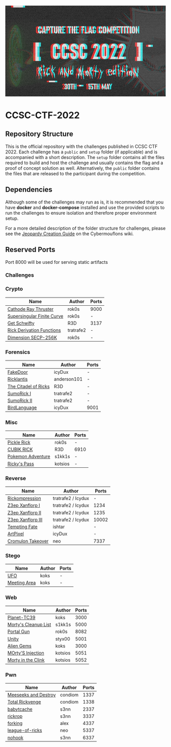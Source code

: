 ![CCSC CTF 2021](_assets/banner.png)

# CCSC-CTF-2022

## Repository Structure

This is the official repository with the challenges published in CCSC CTF 2022. Each challenge has a `public` and `setup` folder (if applicable) and is accompanied with a short description. The `setup` folder contains all the files required to build and host the challenge and usually contains the flag and a proof of concept solution as well. Alternatively, the `public` folder contains the files that are released to the participant during the competition.

## Dependencies

Although some of the challenges may run as is, it is recommended that you have **docker** and **docker-compose** installed and use the provided scripts to run the challenges to ensure isolation and therefore proper environment setup.

For a more detailed description of the folder structure for challenges, please see the [Jeopardy Creation Guide](https://www.notion.so/Jeopardy-CTF-Challenge-Creation-770b62e8556442a3826cb6593d6affa4) on the Cybermouflons wiki.

## Reserved Ports

Port 8000 will be used for serving static artifacts

### Challenges

### Crypto

| Name                                                             | Author    | Ports |
| ---------------------------------------------------------------- | --------- | ----- |
| [Cathode Ray Thruster](crypto/cathode-ray-thruster)              | rok0s     | 9000  |
| [Supersingular Finite Curve](crypto/supersingular-finite-curve/) | rok0s     | -     |
| [Get Schwifty](crypto/get_schwifty)                              | R3D       | 3137  |
| [Rick Derivation Functions](crypto/Rick_Derivation_Functions)    | tratrafe2 | -     |
| [Dimension SECP-256K](crypto/dimension-secp-256k/)               | rok0s     | -     |

### Forensics

| Name                                                   | Author      | Ports |
| ------------------------------------------------------ | ----------- | ----- |
| [FakeDoor](forensics/FakeDoor/)                        | icyDux      | -     |
| [Ricklantis](forensics/ricklantis/)                    | anderson101 | -     |
| [The Citadel of Ricks](forensics/the_citadel_of_ricks) | R3D         | -     |
| [SumoRick I](forensics/SumoRick_I)                     | tratrafe2   | -     |
| [SumoRick II](forensics/SumoRick_II)                   | tratrafe2   | -     |
| [BirdLanguage](forensics/BirdLanguage)                 | icyDux      | 9001  |


### Misc

| Name                                        | Author  | Ports |
| ------------------------------------------- | ------- | ----- |
| [Pickle Rick](misc/pickle-rick)             | rok0s   | -     |
| [CUBIK RICK](misc/CUBIK_RICK)               | R3D     | 6910  |
| [Pokemon Adventure](misc/Pokemon-Adventure) | s1kk1s  | -     |
| [Ricky's Pass](misc/rickys-pass/)           | kotsios | -     |

### Reverse

| Name                                         | Author             | Ports |
| -------------------------------------------- | ------------------ | ----- |
| [Rickompression](reverse/Rickompression)     | tratrafe2 / Icydux | -     |
| [Z3ep Xanflorp I](reverse/Z3ep_Xanflorp_I)   | tratrafe2 / Icydux | 1234  |
| [Z3ep Xanflorp II](reverse/Z3ep_Xanflorp_II) | tratrafe2 / Icydux | 1235  |
| [Z3ep Xanflorp III](reverse/Z3ep_Xanflorp_III) | tratrafe2 / Icydux | 10002  |
| [Tempting Fate](reverse/tempting-fate/)      | ishtar             | -     |
| [ArtPixel](reverse/ArtPixel/)                | icyDux             | -     |
|[Cromulon Takeover](reverse/cromulon-takeover)|neo|7337|


### Stego

| Name                               | Author | Ports |
| ---------------------------------- | ------ | ----- |
| [UFO](stego/ufo)                   | koks   | -     |
| [Meeting Area](stego/meeting-area) | koks   | -     |

### Web

| Name                                     | Author | Ports |
| ---------------------------------------- | ------ | ----- |
| [Planet-TC39](web/planet-tc39)           | koks   | 3000  |
| [Morty's Cleanup List](web/morty's-list) | s1kk1s | 5000  |
| [Portal Gun](web/portal-gun/)            | rok0s  | 8082  |
| [Unity](web/unity)                       | styx00 | 5001  |
| [Alien Gems](web/alien-gems)             | koks   | 3000  |
| [MOrty'S Injection](web/mortys-injection/)    | kotsios | 5051  |
| [Morty in the Clink](web/morty-in-the-clink/) | kotsios | 5052  |

### Pwn

| Name                                               | Author  | Ports |
| -------------------------------------------------- | ------- | ----- |
| [Meeseeks and Destroy](pwn/custom_heap_allocator)  | condiom | 1337  |
| [Total Rickvenge](pwn/automated_pwn)               | condiom | 1338  |
| [babytcache](pwn/babytcache)                       | s3nn    | 2337  |
| [rickrop](pwn/rickrop)                             | s3nn    | 3337  |
| [forking](pwn/forking)                             | alex    | 4337  |
| [league-of-ricks](pwn/league-of-ricks)             | neo     | 5337  |
| [nohook](pwn/nohook)                               | s3nn    | 6337  |
